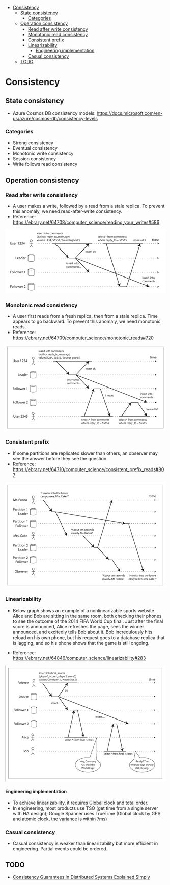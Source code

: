 
- [Consistency](#consistency)
  - [State consistency](#state-consistency)
    - [Categories](#categories)
  - [Operation consistency](#operation-consistency)
    - [Read after write consistency](#read-after-write-consistency)
    - [Monotonic read consistency](#monotonic-read-consistency)
    - [Consistent prefix](#consistent-prefix)
    - [Linearizability](#linearizability)
      - [Engineering implementation](#engineering-implementation)
    - [Casual consistency](#casual-consistency)
  - [TODO](#todo)

# Consistency
## State consistency
* Azure Cosmos DB consistency models: https://docs.microsoft.com/en-us/azure/cosmos-db/consistency-levels

### Categories
* Strong consistency
* Eventual consistency
* Monotonic write consistency
* Session consistency
* Write follows read consistency

## Operation consistency
### Read after write consistency
* A user makes a write, followed by a read from a stale replica. To prevent this anomaly, we need read-after-write consistency.
* Reference: https://ebrary.net/64708/computer_science/reading_your_writes#586

![](./images/relational_distributedDb_ReadYourWriteConsistency.png)

### Monotonic read consistency
* A user first reads from a fresh replica, then from a stale replica. Time appears to go backward. To prevent this anomaly, we need monotonic reads.
* Reference: https://ebrary.net/64709/computer_science/monotonic_reads#720

![](./images/relational_distributedDb_MonotonicReads.png)

### Consistent prefix
* If some partitions are replicated slower than others, an observer may see the answer before they see the question.
* Reference: https://ebrary.net/64710/computer_science/consistent_prefix_reads#807

![](./images/relational_distributedDb_ConsistentPrefix.png)

### Linearizability
* Below graph shows an example of a nonlinearizable sports website. Alice and Bob are sitting in the same room, both checking their phones to see the outcome of the 2014 FIFA World Cup final. Just after the final score is announced, Alice refreshes the page, sees the winner announced, and excitedly tells Bob about it. Bob incredulously hits reload on his own phone, but his request goes to a database replica that is lagging, and so his phone shows that the game is still ongoing.

* Reference: https://ebrary.net/64846/computer_science/linearizability#283

![](./images/relational_distributedDb_Linearizable.png)

#### Engineering implementation
* To achieve linearizability, it requires Global clock and total order. 
* In engineering, most products use TSO (get time from a single server with HA design); Google Spanner uses TrueTime (Global clock by GPS and atomic clock, the variance is within 7ms)

### Casual consistency
* Casual consistency is weaker than linearizability but more efficient in engineering. Partial events could be ordered. 

## TODO
* [Consistency Guarantees in Distributed Systems Explained Simply](https://kousiknath.medium.com/consistency-guarantees-in-distributed-systems-explained-simply-720caa034116)